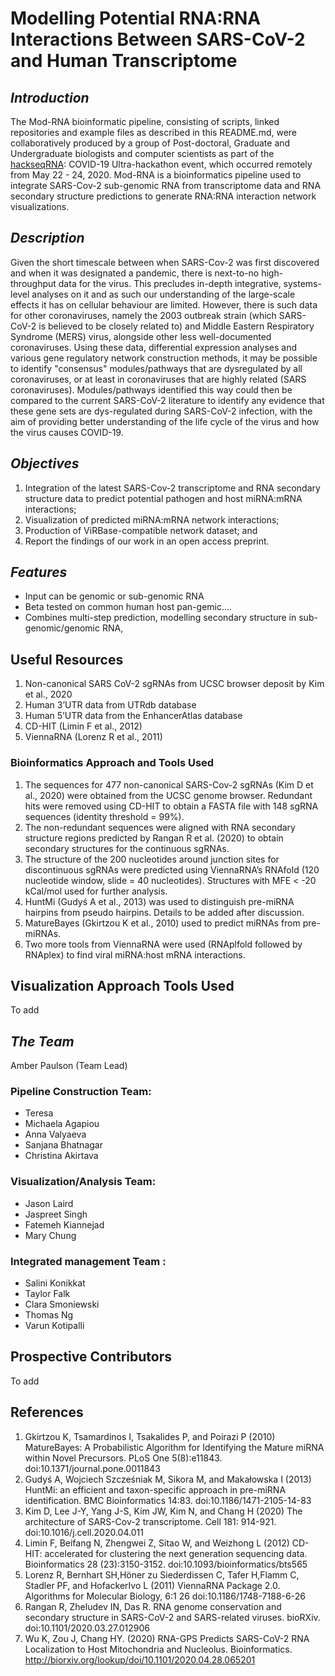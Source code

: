 # Modelling Potential RNA:RNA Interactions Between SARS-CoV-2 and Human Transcriptome

## *Introduction*
The Mod-RNA bioinformatic pipeline, consisting of scripts, linked repositories and example files as described in this README.md, were collaboratively produced by a group of Post-doctoral, Graduate and Undergraduate biologists and computer scientists as part of the [hackseqRNA](https://www.hackseq.com/rna): COVID-19 Ultra-hackathon event, which occurred remotely from May 22 - 24, 2020. Mod-RNA is a bioinformatics pipeline used to integrate SARS-Cov-2 sub-genomic RNA from transcriptome data and RNA secondary structure predictions to generate RNA:RNA interaction network visualizations. 

## *Description*
Given the short timescale between when SARS-Cov-2 was first discovered and when it was designated a pandemic, there is next-to-no high-throughput data for the virus. This precludes in-depth integrative, systems-level analyses on it and as such our understanding of the large-scale effects it has on cellular behaviour are limited. However, there is such data for other coronaviruses, namely the 2003 outbreak strain (which SARS-CoV-2 is believed to be closely related to) and Middle Eastern Respiratory Syndrome (MERS) virus, alongside other less well-documented coronaviruses. Using these data, differential expression analyses and various gene regulatory network construction methods, it may be possible to identify "consensus" modules/pathways that are dysregulated by all coronaviruses, or at least in coronaviruses that are highly related (SARS coronaviruses). Modules/pathways identified this way could then be compared to the current SARS-CoV-2 literature to identify any evidence that these gene sets are dys-regulated during SARS-CoV-2 infection, with the aim of providing better understanding of the life cycle of the virus and how the virus causes COVID-19.

## *Objectives*
1. Integration of the latest SARS-Cov-2 transcriptome and RNA secondary structure data to predict potential pathogen and host miRNA:mRNA interactions;
2. Visualization of predicted miRNA:mRNA network interactions;
3. Production of ViRBase-compatible network dataset; and 
4. Report the findings of our work in an open access preprint.


## *Features*
* Input can be genomic or sub-genomic RNA 
* Beta tested on common human host pan-gemic….
* Combines multi-step prediction, modelling secondary structure in sub-genomic/genomic RNA, 

## Useful Resources 

1. Non-canonical SARS CoV-2 sgRNAs from UCSC browser deposit by Kim et al., 2020 
2. Human 3’UTR data from  UTRdb database 
3. Human 5’UTR data from the EnhancerAtlas database
4. CD-HIT (Limin F et al., 2012)
5. ViennaRNA (Lorenz R et al., 2011)

### Bioinformatics Approach and Tools Used

1. The sequences for 477 non-canonical SARS-Cov-2 sgRNAs (Kim D et al., 2020) were obtained from the UCSC genome browser.  Redundant hits were removed using CD-HIT  to obtain a FASTA file with 148 sgRNA sequences (identity threshold = 99%).   
2. The non-redundant sequences were aligned with RNA secondary structure regions predicted by Rangan R et al. (2020) to obtain secondary structures for the continuous sgRNAs. 
3. The structure of the 200 nucleotides around junction sites for discontinuous sgRNAs were predicted using ViennaRNA’s RNAfold (120 nucleotide window, slide = 40 nucleotides). Structures with MFE < -20 kCal/mol used for further analysis.  
4. HuntMi (Gudyś A et al., 2013) was used to distinguish pre-miRNA hairpins from pseudo hairpins. Details to be added after discussion. 
5. MatureBayes (Gkirtzou K et al., 2010) used to predict miRNAs from pre-miRNAs.
6. Two more tools from ViennaRNA were used (RNAplfold followed by RNAplex) to find viral miRNA:host mRNA interactions.

## Visualization Approach Tools Used
To add

## *The Team*
 
Amber Paulson (Team Lead)

### Pipeline Construction Team: 
  * Teresa  
  * Michaela Agapiou   
  * Anna Valyaeva
  * Sanjana Bhatnagar  
  * Christina Akirtava 
  
 ### Visualization/Analysis Team:
  * Jason Laird 
  * Jaspreet Singh 
  * Fatemeh Kiannejad 
  * Mary Chung 
  
### Integrated management Team :
* Salini Konikkat 
* Taylor Falk 
* Clara Smoniewski
* Thomas Ng 
* Varun Kotipalli 

## Prospective Contributors
To add

## References
1. Gkirtzou K, Tsamardinos I, Tsakalides P, and Poirazi P (2010) MatureBayes: A Probabilistic Algorithm for Identifying the Mature miRNA within Novel Precursors. PLoS One 5(8):e11843. doi:10.1371/journal.pone.0011843 
2. Gudyś A, Wojciech Szcześniak M, Sikora M, and Makałowska I (2013) HuntMi: an efficient and taxon-specific approach in pre-miRNA identification. BMC Bioinformatics 14:83. doi:10.1186/1471-2105-14-83 
3. Kim D, Lee J-Y, Yang J-S, Kim JW, Kim N, and Chang H (2020) The architecture of SARS-Cov-2 transcriptome. Cell 181: 914-921. doi:10.1016/j.cell.2020.04.011
4. Limin F, Beifang N, Zhengwei Z, Sitao W, and Weizhong L (2012) CD-HIT: accelerated for clustering the next generation sequencing data. Bioinformatics 28 (23):3150-3152. doi:10.1093/bioinformatics/bts565
5. Lorenz R, Bernhart SH,Höner zu Siederdissen C, Tafer H,Flamm C, Stadler PF, and HofackerIvo L (2011) ViennaRNA Package 2.0. Algorithms for Molecular Biology, 6:1 26 doi:10.1186/1748-7188-6-26
6. Rangan R, Zheludev IN, Das R.  RNA genome conservation and secondary structure in SARS-CoV-2 and SARS-related viruses. bioRXiv. doi:10.1101/2020.03.27.012906
7. Wu K, Zou J, Chang HY. (2020) RNA-GPS Predicts SARS-CoV-2 RNA Localization to Host Mitochondria and Nucleolus. Bioinformatics. http://biorxiv.org/lookup/doi/10.1101/2020.04.28.065201
